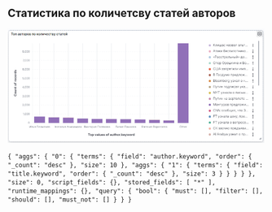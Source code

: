 ## Статистика по количетсву статей авторов

![Топ авторов по количеству статей](images/top_authors.png)

`{
  "aggs": {
    "0": {
      "terms": {
        "field": "author.keyword",
        "order": {
          "_count": "desc"
        },
        "size": 10
      },
      "aggs": {
        "1": {
          "terms": {
            "field": "title.keyword",
            "order": {
              "_count": "desc"
            },
            "size": 3
          }
        }
      }
    }
  },
  "size": 0,
  "script_fields": {},
  "stored_fields": [
    "*"
  ],
  "runtime_mappings": {},
  "query": {
    "bool": {
      "must": [],
      "filter": [],
      "should": [],
      "must_not": []
    }
  }
}`